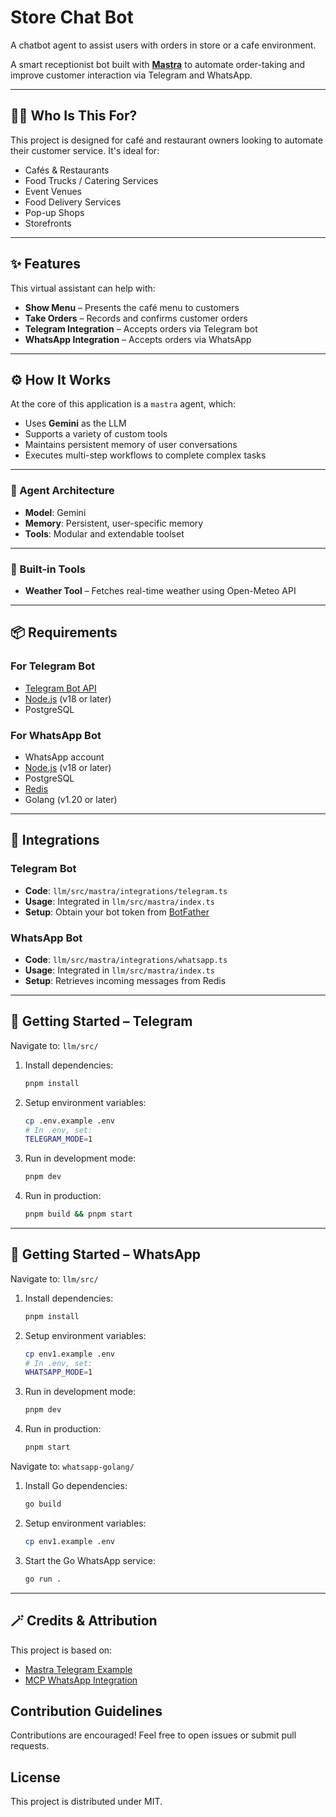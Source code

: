 # Store Chat Bot

A chatbot agent to assist users with orders in store or a cafe environment.

A smart receptionist bot built with [**Mastra**](https://github.com/mastra-ai/mastra) 
to automate order-taking and improve customer interaction via Telegram and WhatsApp.

---

## 🧑‍🍳 Who Is This For?

This project is designed for café and restaurant owners looking to automate their customer service. It's ideal for:

- Cafés & Restaurants
- Food Trucks / Catering Services
- Event Venues
- Food Delivery Services
- Pop-up Shops
- Storefronts

---

## ✨ Features

This virtual assistant can help with:

- **Show Menu** – Presents the café menu to customers
- **Take Orders** – Records and confirms customer orders
- **Telegram Integration** – Accepts orders via Telegram bot
- **WhatsApp Integration** – Accepts orders via WhatsApp

---

## ⚙️ How It Works

At the core of this application is a `mastra` agent, which:

- Uses **Gemini** as the LLM
- Supports a variety of custom tools
- Maintains persistent memory of user conversations
- Executes multi-step workflows to complete complex tasks

---

### 🧠 Agent Architecture

- **Model**: Gemini
- **Memory**: Persistent, user-specific memory
- **Tools**: Modular and extendable toolset

---

### 🧰 Built-in Tools

- **Weather Tool** – Fetches real-time weather using Open-Meteo API

---

## 📦 Requirements

### For Telegram Bot

- [Telegram Bot API](https://core.telegram.org/bots/api)
- [Node.js](https://nodejs.org/en/) (v18 or later)
- PostgreSQL

### For WhatsApp Bot

- WhatsApp account
- [Node.js](https://nodejs.org/en/) (v18 or later)
- PostgreSQL
- [Redis](https://redis.io/)
- Golang (v1.20 or later)

---

## 💬 Integrations

### Telegram Bot

- **Code**: `llm/src/mastra/integrations/telegram.ts`
- **Usage**: Integrated in `llm/src/mastra/index.ts`
- **Setup**: Obtain your bot token from [BotFather](https://t.me/BotFather)

### WhatsApp Bot

- **Code**: `llm/src/mastra/integrations/whatsapp.ts`
- **Usage**: Integrated in `llm/src/mastra/index.ts`
- **Setup**: Retrieves incoming messages from Redis

---

## 🚀 Getting Started – Telegram

Navigate to: `llm/src/`

1. Install dependencies:
   ```bash
   pnpm install
   ```
2. Setup environment variables:
   ```bash
   cp .env.example .env
   # In .env, set:
   TELEGRAM_MODE=1
   ```
3. Run in development mode:
   ```bash
   pnpm dev
   ```
4. Run in production:
   ```bash
   pnpm build && pnpm start
   ```

---

## 🚀 Getting Started – WhatsApp

Navigate to: `llm/src/`

1. Install dependencies:
   ```bash
   pnpm install
   ```
2. Setup environment variables:
   ```bash
   cp env1.example .env
   # In .env, set:
   WHATSAPP_MODE=1
   ```
3. Run in development mode:
   ```bash
   pnpm dev
   ```
4. Run in production:
   ```bash
   pnpm start
   ```

Navigate to: `whatsapp-golang/`

1. Install Go dependencies:
   ```bash
   go build
   ```
2. Setup environment variables:
   ```bash
   cp env1.example .env
   ```
3. Start the Go WhatsApp service:
   ```bash
   go run .
   ```

---

## 🪄 Credits & Attribution

This project is based on:

- [Mastra Telegram Example](https://github.com/mastra-ai/personal-assistant-example)
- [MCP WhatsApp Integration](https://github.com/lharries/whatsapp-mcp)  

## Contribution Guidelines

Contributions are encouraged! Feel free to open issues or submit pull requests.

## License
This project is distributed under MIT.